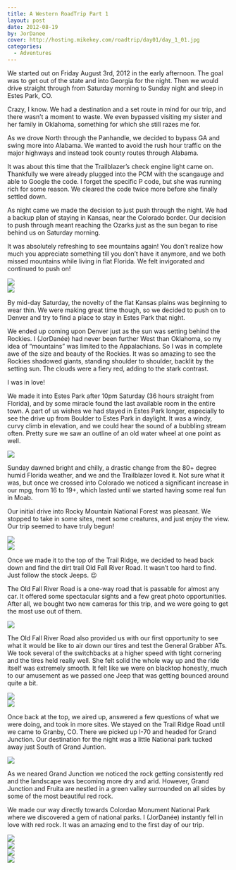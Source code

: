```yaml
---
title: A Western RoadTrip Part 1
layout: post
date: 2012-08-19
by: JorDanee
cover: http://hosting.mikekey.com/roadtrip/day01/day_1_01.jpg
categories:
  - Adventures
---
```

We started out on Friday August 3rd, 2012 in the early afternoon. The goal was to get out of the state and into Georgia for the night. Then we would drive straight through from Saturday morning to Sunday night and sleep in Estes Park, CO.

Crazy, I know. We had a destination and a set route in mind for our trip, and there wasn&#8217;t a moment to waste. We even bypassed visiting my sister and her family in Oklahoma, something for which she still razes me for.

As we drove North through the Panhandle, we decided to bypass GA and swing more into Alabama. We wanted to avoid the rush hour traffic on the major highways and instead took county routes through Alabama.

It was about this time that the Trailblazer&#8217;s check engine light came on. Thankfully we were already plugged into the PCM with the scangauge and able to Google the code. I forget the specific P code, but she was running rich for some reason. We cleared the code twice more before she finally settled down.

As night came we made the decision to just push through the night. We had a backup plan of staying in Kansas, near the Colorado border. Our decision to push through meant reaching the Ozarks just as the sun began to rise behind us on Saturday morning.  
<!--more-->

It was absolutely refreshing to see mountains again! You don&#8217;t realize how much you appreciate something till you don&#8217;t have it anymore, and we both missed mountains while living in flat Florida. We felt invigorated and continued to push on!

![][1]  
![][2]

By mid-day Saturday, the novelty of the flat Kansas plains was beginning to wear thin. We were making great time though, so we decided to push on to Denver and try to find a place to stay in Estes Park that night.

We ended up coming upon Denver just as the sun was setting behind the Rockies. I (JorDanée) had never been further West than Oklahoma, so my idea of &#8220;mountains&#8221; was limited to the Appalachians. So I was in complete awe of the size and beauty of the Rockies. It was so amazing to see the Rockies shadowed giants, standing shoulder to shoulder, backlit by the setting sun. The clouds were a fiery red, adding to the stark contrast.

I was in love!

We made it into Estes Park after 10pm Saturday (36 hours straight from Florida), and by some miracle found the last available room in the entire town. A part of us wishes we had stayed in Estes Park longer, especially to see the drive up from Boulder to Estes Park in daylight. It was a windy, curvy climb in elevation, and we could hear the sound of a bubbling stream often. Pretty sure we saw an outline of an old water wheel at one point as well.

![][3]

Sunday dawned bright and chilly, a drastic change from the 80+ degree humid Florida weather, and we and the Trailblazer loved it. Not sure what it was, but once we crossed into Colorado we noticed a significant increase in our mpg, from 16 to 19+, which lasted until we started having some real fun in Moab.

Our initial drive into Rocky Mountain National Forest was pleasant. We stopped to take in some sites, meet some creatures, and just enjoy the view. Our trip seemed to have truly begun!

![][4]  
![][5]

Once we made it to the top of the Trail Ridge, we decided to head back down and find the dirt trail Old Fall River Road. It wasn&#8217;t too hard to find. Just follow the stock Jeeps. 😉

The Old Fall River Road is a one-way road that is passable for almost any car. It offered some spectacular sights and a few great photo opportunities. After all, we bought two new cameras for this trip, and we were going to get the most use out of them.

![][6]

The Old Fall River Road also provided us with our first opportunity to see what it would be like to air down our tires and test the General Grabber ATs. We took several of the switchbacks at a higher speed with tight cornering and the tires held really well. She felt solid the whole way up and the ride itself was extremely smooth. It felt like we were on blacktop honestly, much to our amusement as we passed one Jeep that was getting bounced around quite a bit.

![][7]  
![][8]

Once back at the top, we aired up, answered a few questions of what we were doing, and took in more sites. We stayed on the Trail Ridge Road until we came to Granby, CO. There we picked up I-70 and headed for Grand Junction. Our destination for the night was a little National park tucked away just South of Grand Juntion.

![][9]

As we neared Grand Junction we noticed the rock getting consistently red and the landscape was becoming more dry and arid. However, Grand Junction and Fruita are nestled in a green valley surrounded on all sides by some of the most beautiful red rock.

We made our way directly towards Colordao Monument National Park where we discovered a gem of national parks. I (JorDanée) instantly fell in love with red rock. It was an amazing end to the first day of our trip.

![][10]  
![][11]  
![][12]  
![][13]

 [1]: http://hosting.mikekey.com/roadtrip/day01/day_1_01.jpg
 [2]: http://hosting.mikekey.com/roadtrip/day01/day_1_02.jpg
 [3]: http://hosting.mikekey.com/roadtrip/day01/day_1_03.jpg
 [4]: http://hosting.mikekey.com/roadtrip/day01/day_1_04.jpg
 [5]: http://hosting.mikekey.com/roadtrip/day01/day_1_08.jpg
 [6]: http://hosting.mikekey.com/roadtrip/day01/day_1_05.jpg
 [7]: http://hosting.mikekey.com/roadtrip/day01/day_1_06.jpg
 [8]: http://hosting.mikekey.com/roadtrip/day01/day_1_07.jpg
 [9]: http://hosting.mikekey.com/roadtrip/day01/day_1_10.jpg
 [10]: http://hosting.mikekey.com/roadtrip/day01/day_1_11.jpg
 [11]: http://hosting.mikekey.com/roadtrip/day01/day_1_12.jpg
 [12]: http://hosting.mikekey.com/roadtrip/day01/day_1_13.jpg
 [13]: http://hosting.mikekey.com/roadtrip/day01/day_1_14.jpg
